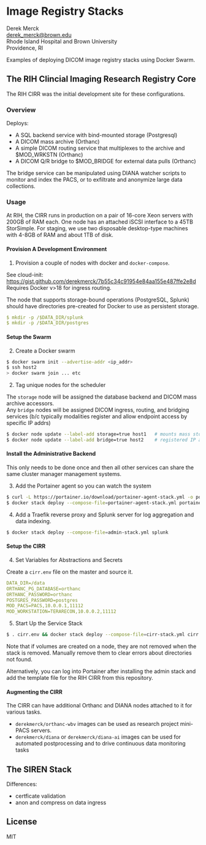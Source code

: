 # Image Registry Stacks

Derek Merck  
<derek_merck@brown.edu>  
Rhode Island Hospital and Brown University  
Providence, RI  


Examples of deploying DICOM image registry stacks using Docker Swarm.


## The RIH Clincial Imaging Research Registry Core

The RIH CIRR was the initial development site for these configurations.

### Overview

Deploys:

- A SQL backend service with bind-mounted storage (Postgresql)
- A DICOM mass archive (Orthanc)
- A simple DICOM routing service that multiplexes to the archive and $MOD_WRKSTN (Orthanc)
- A DICOM Q/R bridge to $MOD_BRIDGE for external data pulls (Orthanc)

The bridge service can be manipulated using DIANA watcher scripts to monitor and index the PACS, or to exfiltrate and anonymize large data collections.


### Usage

At RIH, the CIRR runs in production on a pair of 16-core Xeon servers with 200GB of RAM each.  One node has an attached iSCSI interface to a 45TB StorSimple.  For staging, we use two disposable desktop-type machines with 4-8GB of RAM and about 1TB of disk.


#### Provision A Development Environment

1. Provision a couple of nodes with docker and `docker-compose`.

See cloud-init: <https://gist.github.com/derekmerck/7b55c34c91954e84aa155e487ffe2e8d>  Requires Docker v>18 for ingress routing.

The node that supports storage-bound operations (PostgreSQL, Splunk) should have directories pre-created for Docker to use as persistent storage.

```yaml
$ mkdir -p /$DATA_DIR/splunk
$ mkdir -p /$DATA_DIR/postgres
```

#### Setup the Swarm

2. Create a Docker swarm

```bash
$ docker swarm init --advertise-addr <ip_addr>
$ ssh host2
> docker swarm join ... etc
```

2. Tag unique nodes for the scheduler

The `storage` node will be assigned the database backend and DICOM mass archive accessors.  
Any `bridge` nodes will be assigned DICOM ingress, routing, and bridging services (b/c typically modalities register and allow endpoint access by specific IP addrs)

```bash
$ docker node update --label-add storage=true host1   # mounts mass storage
$ docker node update --label-add bridge=true host2    # registered IP address for DICOM receipt
```

#### Install the Administrative Backend

This only needs to be done once and then all other services can share the same cluster manager management systems.

3. Add the Portainer agent so you can watch the system

```bash
$ curl -L https://portainer.io/download/portainer-agent-stack.yml -o portainer-agent-stack.yml
$ docker stack deploy --compose-file=portainer-agent-stack.yml portainer
```

4. Add a Traefik reverse proxy and Splunk server for log aggregation and data indexing.

```bash
$ docker stack deploy --compose-file=admin-stack.yml splunk
```

#### Setup the CIRR

4. Set Variables for Abstractions and Secrets

Create a `cirr.env` file on the master and source it.

```yaml
DATA_DIR=/data
ORTHANC_PG_DATABASE=orthanc
ORTHANC_PASSWORD=orthanc
POSTGRES_PASSWORD=postgres
MOD_PACS=PACS,10.0.0.1,11112
MOD_WORKSTATION=TERARECON,10.0.0.2,11112
```

5. Start Up the Service Stack

```bash
$ . cirr.env && docker stack deploy --compose-file=cirr-stack.yml cirr
```

Note that if volumes are created on a node, they are not removed when the stack is removed.  Manually remove them to clear errors about directories not found.

Alternatively, you can log into Portainer after installing the admin stack and add the template file for the RIH CIRR from this repository.


#### Augmenting the CIRR

The CIRR can have additional Orthanc and DIANA nodes attached to it for various tasks.  

- `derekmerck/orthanc-wbv` images can be used as research project mini-PACS servers.
- `derekmerck/diana` or `derekmerck/diana-ai` images can be used for automated postprocessing and to drive continuous data monitoring tasks


## The SIREN Stack

Differences:  
- certficate validation
- anon and compress on data ingress


## License

MIT
